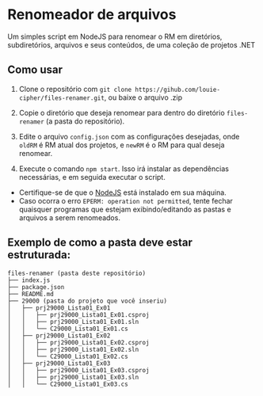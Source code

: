# Renomeador de arquivos
Um simples script em NodeJS para renomear o RM em diretórios, subdiretórios, arquivos e seus conteúdos, de uma coleção de projetos .NET

## Como usar
1. Clone o repositório com `git clone https://gihub.com/louie-cipher/files-renamer.git`, ou baixe o arquivo .zip

2. Copie o diretório que deseja renomear para dentro do diretório `files-renamer` (a pasta do repositório).

3. Edite o arquivo `config.json` com as configurações desejadas, onde `oldRM` é RM atual dos projetos, e `newRM` é o RM para qual deseja renomear.

4. Execute o comando `npm start`. Isso irá instalar as dependências necessárias, e em seguida executar o script.

* Certifique-se de que o [NodeJS](https://nodejs.org/pt-br/) está instalado em sua máquina.
* Caso ocorra o erro `EPERM: operation not permitted`, tente fechar quaisquer programas que estejam exibindo/editando as pastas e arquivos a serem renomeados.

## Exemplo de como a pasta deve estar estruturada:
```
files-renamer (pasta deste repositório)
├── index.js
├── package.json
├── README.md
├── 29000 (pasta do projeto que você inseriu)
│   ├── prj29000_Lista01_Ex01
│   │   ├── prj29000_Lista01_Ex01.csproj
│   │   ├── prj29000_Lista01_Ex01.sln
│   │   └── C29000_Lista01_Ex01.cs
│   ├── prj29000_Lista01_Ex02
│   │   ├── prj29000_Lista01_Ex02.csproj
│   │   ├── prj29000_Lista01_Ex02.sln
│   │   └── C29000_Lista01_Ex02.cs
│   ├── prj29000_Lista01_Ex03
│   │   ├── prj29000_Lista01_Ex03.csproj
│   │   ├── prj29000_Lista01_Ex03.sln
│   │   └── C29000_Lista01_Ex03.cs
```
